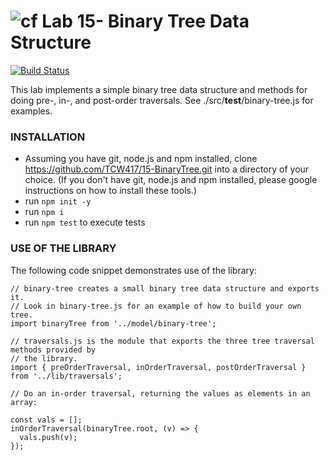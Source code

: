 ![cf](http://i.imgur.com/7v5ASc8.png) Lab 15- Binary Tree Data Structure
====
[![Build Status](https://travis-ci.com/TCW417/15-BinaryTree.svg?branch=master)](https://travis-ci.com/TCW417/15-BinaryTree)

This lab implements a simple binary tree data structure and methods for doing pre-, in-, and post-order traversals.  See ./src/__test__/binary-tree.js for examples.

### INSTALLATION

  - Assuming you have git, node.js and npm installed, clone https://github.com/TCW417/15-BinaryTree.git into a directory of your choice.  (If you don't have git, node.js and npm installed, please google instructions on how to install these tools.) 
  - run `npm init -y`
  - run `npm i`
  - run `npm test` to execute tests

### USE OF THE LIBRARY

The following code snippet demonstrates use of the library:
```
// binary-tree creates a small binary tree data structure and exports it. 
// Look in binary-tree.js for an example of how to build your own tree.
import binaryTree from '../model/binary-tree';

// traversals.js is the module that exports the three tree traversal methods provided by
// the library.
import { preOrderTraversal, inOrderTraversal, postOrderTraversal } from '../lib/traversals';

// Do an in-order traversal, returning the values as elements in an array:

const vals = [];
inOrderTraversal(binaryTree.root, (v) => {
  vals.push(v);
});
```
